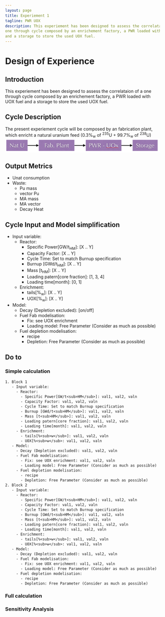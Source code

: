 ```yaml
---
layout: page
title: Experiement 1
tagline: PWR UOX
description: This experiement has been designed to assess the correlataion of a
one through cycle composed by an enrichement factory, a PWR loaded with UOX fuel
and a storage to store the used UOX fuel.
---
```



# Design of Experience

## Introduction
   This experiement has been designed to assess the correlataion of a
   one through cycle composed by an enrichement factory, a PWR loaded with UOX fuel
   and a storage to store the used UOX fuel.


## Cycle Description
   The present experiement cycle will be composed by an fabrication plant, which
   enricht a natural uranium feed (0.3%<sub>w</sub> of <sup>235</sup>U + 99.7%<sub>w</sub> of <sup>238</sup>U)
   ![Experiement 1 Shema](exp1.png)


## Output Metrics
   - Unat consumption
   - Waste:
     - Pu mass
     - vector Pu
     - MA mass
     - MA vector 
     - Decay Heat 


## Cycle Input and Model simplification
   - Input variable:
     - Reactor:
       - Specific Power[GW/t<sub>HM</sub>]: [X .. Y]
       - Capacity Factor: [X .. Y]
       - Cycle Time: Set to match Burnup specification
       - Burnup [GWd/t<sub>HM</sub>]: [X .. Y] 
       - Mass [t<sub>HM</sub>]: [X .. Y] 
       - Loading patern[core fraction]: [1, 3, 4]
       - Loading time[month]: [0, 1]
     - Enrichment:
       - tails[%<sub>w</sub>]: [X .. Y]
       - UOX[%<sub>w</sub>]: [X .. Y]
   - Model:
     - Decay (Depletion excluded): [on/off]
     - Fuel Fab modelisation: 
       - Fix: see UOX enrichment
       - Loading model: Free Parameter (Consider as much as possible)
     - Fuel depletion modelisation:
       - recipe 
       - Depletion: Free Parameter (Consider as much as possible)


## Do to

### Simple calculation
    1. Block 1
       - Input variable:
         - Reactor:
           - Specific Power[GW/t<sub>HM</sub>]: val1, val2, valn 
           - Capacity Factor: val1, val2, valn 
           - Cycle Time: Set to match Burnup specification
           - Burnup [GWd/t<sub>HM</sub>]: val1, val2, valn 
           - Mass [t<sub>HM</sub>]: val1, val2, valn  
           - Loading patern[core fraction]: val1, val2, valn 
           - Loading time[month]: val1, val2, valn 
         - Enrichment:
           - tails[%<sub>w</sub>]: val1, val2, valn 
           - UOX[%<sub>w</sub>: val1, val2, valn 
       - Model:
         - Decay (Depletion excluded): val1, val2, valn 
         - Fuel Fab modelisation: 
           - Fix: see UOX enrichment: val1, val2, valn 
           - Loading model: Free Parameter (Consider as much as possible)
         - Fuel depletion modelisation:
           - recipe 
           - Depletion: Free Parameter (Consider as much as possible)
    2. Block 2
       - Input variable:
         - Reactor:
           - Specific Power[GW/t<sub>HM</sub>]: val1, val2, valn 
           - Capacity Factor: val1, val2, valn 
           - Cycle Time: Set to match Burnup specification
           - Burnup [GWd/t<sub>HM</sub>]: val1, val2, valn 
           - Mass [t<sub>HM</sub>]: val1, val2, valn  
           - Loading patern[core fraction]: val1, val2, valn 
           - Loading time[month]: val1, val2, valn 
         - Enrichment:
           - tails[%<sub>w</sub>]: val1, val2, valn 
           - UOX[%<sub>w</sub>: val1, val2, valn 
       - Model:
         - Decay (Depletion excluded): val1, val2, valn 
         - Fuel Fab modelisation: 
           - Fix: see UOX enrichment: val1, val2, valn 
           - Loading model: Free Parameter (Consider as much as possible)
         - Fuel depletion modelisation:
           - recipe 
           - Depletion: Free Parameter (Consider as much as possible)

### Full calculation
  

### Sensitivity Analysis
